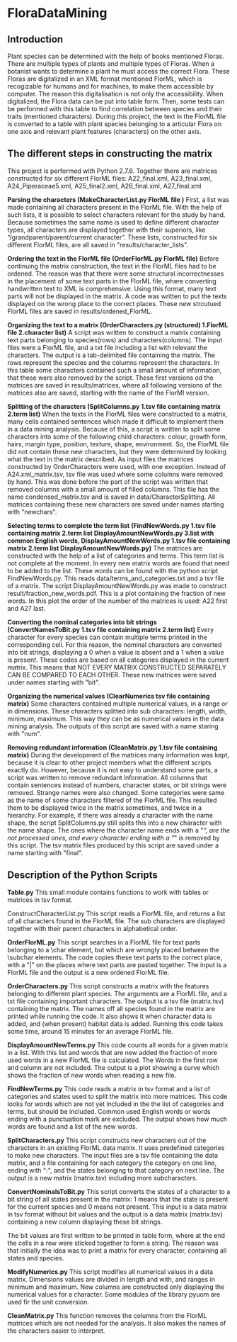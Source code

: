 FloraDataMining
===============

Introduction
------------
Plant species can be determined with the help of books mentioned Floras. There are multiple types of plants and multiple types of Floras. When a botanist wants to determine a plant he must access the correct Flora. 
These Floras are digitalized in an XML format mentioned FlorML, which is recogizable for humans and for machines, to make them accessible by computer. The reason this digitalisation is not only the accessibility. When digitalized, the Flora data can be put into table form. Then, some tests can be performed with this table to find correlation between species and their traits (mentioned characters). During this project, the text in the FlorML file is converted to a table with plant species belonging to a articular Flora on one axis and relevant plant features (characters) on the other axis. 


The different steps in constructing the matrix
----------------------------------------------
This project is performed with Python 2.7.6. Together there are matrices constructed for six different FlorML files: A22_final.xml, A23_final.xml, A24_Piperaceae5.xml, A25_final2.xml, A26_final.xml, A27_final.xml

**Parsing the characters (MakeCharacterList.py FlorML file )**
First, a list was made containing all characters present in the FlorML file. With the help of such lists, it is possible to select characters relevant for the study by hand. Because sometimes the same name is used to define different character types, all characters are displayed together with their superiors, like “/grandparent/parent/current character”. These lists, constructed for six different FlorML files, are all saved in "results/character_lists".

**Ordering the text in the FlorML file (OrderFlorML.py FlorML file)**
Before continuing the matrix construction, the text in the FlorML files had to be ordened. The reason was that there were some structural incorrectnesses in the placement of some text parts in the FlorML file, where converting handwritten text to XML is comprehensive. Using this format, many text parts will not be displayed in the matrix. A code was written to put the texts displayed on the wrong place to the correct places. These new strcutued FlorML files are saved in results/ordened_FlorML.

**Organizing the text to a matrix (OrderCharacters.py (structured) 1.FlorML file 2.character list)**
A script was written to construct a matrix containing text parts belonging to species(rows) and characters(columns). The input files were a FlorML file, and a txt file including a list with relevant the characters. The output is a tab-delimited file containing the matrix. The rows represent the species and the columns represent the characters. In this table some characters contained such a small amount of information, that these were also removed by the script. These first versions od the matrices are saved in results/matrices, where all following versions of the matrices also are saved, starting with the name of the FlorMl version.

**Splitting of the characters (SplitColumns.py  1.tsv file containing matrix 2.term list)**
When the texts in the FlorML files were constructed to a matrix, many cells contained sentences which made it difficult to implement them in a data mining analysis. Because of this, a script is written to split some characters into some of the following child characters: colour, growth form, hairs, margin type, position, texture, shape, environment. So, the FlorML file did not contain these new characters, but they were determined by looking what the text in the matrix described. As input files the matrices constructed by OrderCharacters were used, with one exception. Instead of A24.xml_matrix.tsv, tsv file was used where some columns were removed by hand. This was done before the part of the script was written that removed columns with a small amount of filled columns. This file has the name condensed_matrix.tsv and is saved in data/CharacterSplitting. All matrices containing these new characters are saved under names starting with "newchars".

**Selecting terms to complete the term list (FindNewWords.py 1.tsv file containing matrix 2.term list DisplayAmountNewWords.py 3.list with common English words, DisplayAmountNewWords.py 1.tsv file containing matrix 2.term list DisplayAmountNewWords.py)**
The matrices are constructed with the help of a list of categories and terms. This term list is not complete at the moment. In every new matrix words are found that need to be added to the list. These words can be found with the python script FindNewWords.py. This reads data/terms_and_categories.txt and a tsv file of a matrix. 
The script DisplayAmountNewWords.py was made to construct result/fraction_new_words.pdf. This is a plot containing the fraction of new words. In this plot the order of the number of the matrices is used: A22 first and A27 last.

**Converting the nominal categories into bit strings (ConvertNamesToBit.py 1.tsv file containing matrix 2.term list)**
Every character for every species can contain multiple terms printed in the corresponding cell. For this reason, the nominal characters are converted into bit strings, displaying a 0 when a value is absent and a 1 when a value is present. These codes are based on all categories displayed in the current matrix. This means that NOT EVERY MATRIX CONSTRUCTED SEPARATELY CAN BE COMPARED TO EACH OTHER. These new matrices were saved under names starting with "bit".

**Organizing the numerical values (ClearNumerics tsv file containing matrix)**
Some characters contained multiple numerical values, in a range or in dimensions. These characters splitted into sub characters: length, width, minimum, maximum. This way they can be as numerical values in the data mining analysis. The outputs of this script are saved with a name staring with "num".

**Removing redundant information (CleanMatrix.py 1.tsv file containing matrix)**
During the development of the matrices many information was kept, because it is clear to other project members what the different scripts exactly do. However, because it is not easy to understand some parts, a script was written to remove redundant information. All columns that contain sentences instead of numbers, character states, or bit strings were removed. Strange names were also changed. Some categories were same as the name of some characters filtered of the FlorML file. This resulted them to be displayed twice in the matrix sometimes, and twice in a hierarchy. For example, if there was already a character with the name shape, the script SplitColumns.py still splits this into a new character with the name shape. The ones where the character name ends with a "*", are the not processed ones, and every character ending with a "*" is removed by this script. The tsv matrix files produced by this script are saved under a name starting with "final".


Description of the Python Scripts
---------------------------------
**Table.py**
This small module contains functions to work with tables or matrices in tsv format.

ConstructCharacterList.py
This script reads a FlorML file, and returns a list of all characters found in the FlorML file. The sub characters are displayed together with their parent characters in alphabetical order. 

**OrderFlorML.py**
This script searches in a FlorML file for text parts belonging to a \char element, but which are wrongly placed between the \subchar elements. The code copies these text parts to the correct place, with a "|" on the places where text parts are pasted together. The input is a FlorML file and the output is a new ordened FlorML file. 

**OrderCharacters.py**
This script constructs a matrix with the features belonging to different plant species. The arguments are a FlorML file, and a txt file containing important characters. The output is a tsv file 
(matrix.tsv) containing the matrix. The names off all species found in the matrix are printed while running the code. It also shows it when character data is added, and (when present) habitat data is added. Running this code takes some time, around 15 minutes for an average FlorML file.

**DisplayAmountNewTerms.py**
This code counts all words for a given matrix in a list. With this list and words that are new added the fraction of more used words in a new FlorML file is calculated. The Words in the first row and column are not included. The output is a plot showing a curve which shows the fraction of new words when reading a new file.

**FindNewTerms.py**
This code reads a matrix in tsv format and a list of categories and states used to split the matrix into more matrices. This code looks for words which are not yet included in the the list of categories and  terms, but should be included. Common used English words or words ending with a punctuation mark are excluded. The output shows how much words are found and a list of the 
new words. 

**SplitCharacters.py**
This script constructs new characters out of the characters in an existing FlorML data matrix. It uses predefined categories to make new characters. The input files are a tsv file containing the  data matrix, and a file containing for each category the category on one line, ending with ":", and the states belonging to that category on next line. The output is a new matrix (matrix.tsv) including more subcharacters.

**ConvertNominalsToBit.py** 
This script converts the states of a character to a bit string of all states present in the matrix: 1 means that the state is present for the current species and 0 means not present. This input is a data matrix in tsv format without bit values and the output is a data matrix (matrix.tsv) containing a new column displaying these bit strings. 

The bit values are first written to be printed in table form, where at the end the cells in a row were sticked together to form a string. The reason was that initially the idea was to print a matrix for every character, containing all states and species.

**ModifyNumerics.py**
This script modifies all numerical values in a data matrix. Dimensions values are divided in length and with, and ranges in minimum and maximum. New columns are constructed only displaying the numerical values for a character. Some modules of the library pyuom are used fir the unit conversion.

**CleanMatrix.py**
This function removes the columns from the FlorML matrices which are not needed for the analysis. It also makes the names of the characters easier to interpret.



